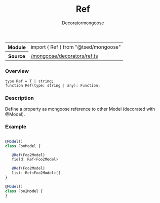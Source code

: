 
<header class="symbol-info-header"><h1 id="ref">Ref</h1><label class="symbol-info-type-label decorator">Decorator</label><label class="api-type-label mongoose" title="mongoose">mongoose</label></header>
<!-- summary -->
<section class="symbol-info"><table class="is-full-width"><tbody><tr><th>Module</th><td><div class="lang-typescript"><span class="token keyword">import</span> { Ref }&nbsp;<span class="token keyword">from</span>&nbsp;<span class="token string">"@tsed/mongoose"</span></div></td></tr><tr><th>Source</th><td><a href="https://github.com/Romakita/ts-express-decorators/blob/v4.29.0/src//mongoose/decorators/ref.ts#L0-L0">/mongoose/decorators/ref.ts</a></td></tr></tbody></table></section>
<!-- overview -->


### Overview


<pre><code class="typescript-lang ">type Ref<T> = T | <span class="token keyword">string</span><span class="token punctuation">;</span>
function <span class="token function">Ref</span><span class="token punctuation">(</span>type<span class="token punctuation">:</span> <span class="token keyword">string</span> | <span class="token keyword">any</span><span class="token punctuation">)</span><span class="token punctuation">:</span> Function<span class="token punctuation">;</span></code></pre>


<!-- Parameters -->

<!-- Description -->


### Description

Define a property as mongoose reference to other Model (decorated with @Model).

### Example

```typescript

@Model()
class FooModel {

   @Ref(Foo2Model)
   field: Ref<Foo2Model>

   @Ref(Foo2Model)
   list: Ref<Foo2Model>[]
}

@Model()
class Foo2Model {
}
```

<!-- Members -->


